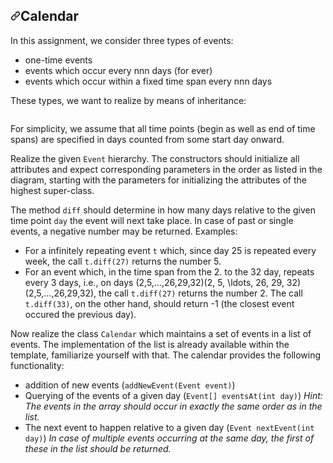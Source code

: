 <div data-target="readme-toc.content" class="Box-body px-5 pb-5">
            <article class="markdown-body entry-content container-lg" itemprop="text"><h1 dir="auto"><a id="user-content-calendar" class="anchor" aria-hidden="true" href="#calendar"><svg class="octicon octicon-link" viewBox="0 0 16 16" version="1.1" width="16" height="16" aria-hidden="true"><path fill-rule="evenodd" d="M7.775 3.275a.75.75 0 001.06 1.06l1.25-1.25a2 2 0 112.83 2.83l-2.5 2.5a2 2 0 01-2.83 0 .75.75 0 00-1.06 1.06 3.5 3.5 0 004.95 0l2.5-2.5a3.5 3.5 0 00-4.95-4.95l-1.25 1.25zm-4.69 9.64a2 2 0 010-2.83l2.5-2.5a2 2 0 012.83 0 .75.75 0 001.06-1.06 3.5 3.5 0 00-4.95 0l-2.5 2.5a3.5 3.5 0 004.95 4.95l1.25-1.25a.75.75 0 00-1.06-1.06l-1.25 1.25a2 2 0 01-2.83 0z"></path></svg></a>Calendar</h1>
<p dir="auto">In this assignment, we consider three types of events:</p>
<ul dir="auto">
<li>one-time events</li>
<li>events which occur every <span><span><span>nn</span><span><span><span></span><span>n</span></span></span></span></span> days (for ever)</li>
<li>events which occur within a fixed time span every <span><span><span>nn</span><span><span><span></span><span>n</span></span></span></span></span> days</li>
</ul>
<p dir="auto">These types, we want to realize by means of inheritance:</p>
<p dir="auto"><a target="_blank" rel="noopener noreferrer nofollow" href="https://camo.githubusercontent.com/c4890f1f673c156e4693b9e23fd03882993a70496e0ba698630d9f27f9414b9a/68747470733a2f2f73796e63616e6473686172652e6c727a2e64652f646c2f66694c59383635376956676f324864736a746775666d67382f63616c656e6461722e706e67"><img alt="" src="https://camo.githubusercontent.com/c4890f1f673c156e4693b9e23fd03882993a70496e0ba698630d9f27f9414b9a/68747470733a2f2f73796e63616e6473686172652e6c727a2e64652f646c2f66694c59383635376956676f324864736a746775666d67382f63616c656e6461722e706e67" data-canonical-src="https://syncandshare.lrz.de/dl/fiLY8657iVgo2Hdsjtgufmg8/calendar.png" style="max-width: 100%;"></a></p>
<p dir="auto">For simplicity, we assume that all time points (begin as well as end of time spans)
are specified in days counted from some start day onward.</p>
<p dir="auto">Realize the given <code>Event</code> hierarchy. The constructors should initialize all attributes
and expect corresponding parameters in the order as listed in the diagram, starting with
the parameters for initializing the attributes of the highest super-class.</p>
<p dir="auto">The method <code>diff</code> should determine in how many days relative to the given time point <code>day</code> the
event will next take place.
In case of past or single events, a negative number may be returned. Examples:</p>
<ul dir="auto">
<li>For a infinitely repeating event <code>t</code> which, since day 25 is repeated every week,
the call <code>t.diff(27)</code> returns the number 5.</li>
<li>For an event which, in the time span from the 2. to the 32 day, repeats every 3 days,
i.e., on days <span><span><span>(2,5,…,26,29,32)(2, 5, \ldots, 26, 29, 32)</span><span><span><span></span><span>(</span><span>2</span><span>,</span><span></span><span>5</span><span>,</span><span></span><span>…</span><span></span><span>,</span><span></span><span>2</span><span>6</span><span>,</span><span></span><span>2</span><span>9</span><span>,</span><span></span><span>3</span><span>2</span><span>)</span></span></span></span></span>, the call <code>t.diff(27)</code> returns the number 2.
The call <code>t.diff(33)</code>, on the other hand, should return -1 (the closest event occured the previous
day).</li>
</ul>
<p dir="auto">Now realize the class <code>Calendar</code> which maintains a set of events in a list of events.
The implementation of the list is already available within the template, familiarize yourself
with that.
The calendar provides the following functionality:</p>
<ul dir="auto">
<li>addition of new events (<code>addNewEvent(Event event)</code>)</li>
<li>Querying of the events of a given day (<code>Event[] eventsAt(int day)</code>)
<em>Hint: The events in the array should occur in exactly the same order as in the list.</em></li>
<li>The next event to happen relative to a given day (<code>Event nextEvent(int day)</code>)
<em>In case of multiple events occurring at the same day, the first of these in the list
should be returned.</em></li>
</ul>



</article>
          </div>
